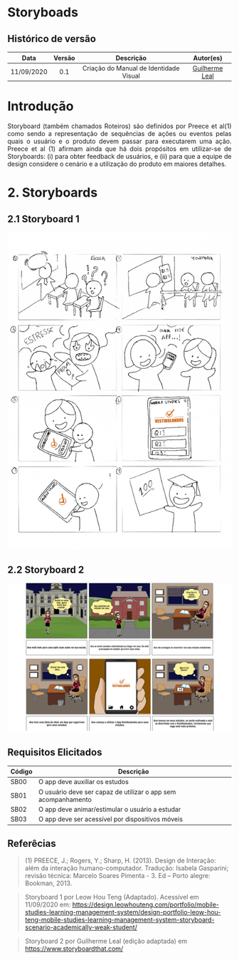 # Storyboads

## Histórico de versão
| Data | Versão | Descrição | Autor(es) |
| :--: | :----: | :-------: | :-------: |
|11/09/2020| 0.1 | Criação do Manual de Identidade Visual| [Guilherme Leal](https://github.com/gleal17)|

# Introdução

<p align="justify">Storyboard (também chamados Roteiros) são definidos por Preece et al(1) como sendo a representação de sequências de ações ou eventos pelas quais o usuário e o produto devem passar para executarem uma ação. Preece et al (1) afirmam ainda que há dois propósitos em utilizar-se de Storyboards: (i) para obter feedback de usuários, e (ii) para que a equipe de design considere o cenário e a utilização do produto em maiores detalhes. </p>

# 2. Storyboards

## 2.1 Storyboard 1

![Storyboard 1](./img/storyboard/story1.jpg)


## 2.2 Storyboard 2

![Storyboard 2](./img/storyboard/story2.jpg)

## Requisitos Elicitados

| Código | Descrição |
|--------|-----------|
|SB00| O app deve auxiliar os estudos|
|SB01| O usuário deve ser capaz de utilizar o app sem acompanhamento|
|SB02| O app deve animar/estimular o usuário a estudar|
|SB03| O app deve ser acessível por dispositivos móveis |

## Referêcias

>(1) PREECE, J.; Rogers, Y.; Sharp, H. (2013). Design de Interação: além da interação humano-computador. Tradução: Isabela Gasparini; revisão técnica: Marcelo Soares Pimenta - 3. Ed – Porto alegre: Bookman, 2013. 

>Storyboard 1 por Leow Hou Teng (Adaptado). Acessível em 11/09/2020 em:
https://design.leowhouteng.com/portfolio/mobile-studies-learning-management-system/design-portfolio-leow-hou-teng-mobile-studies-learning-management-system-storyboard-scenario-academically-weak-student/

>Storyboard 2 por Guilherme Leal (edição adaptada) em https://www.storyboardthat.com/